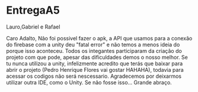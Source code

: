 # EntregaA5
Lauro,Gabriel e Rafael

Caro Adalto,
Não foi possivel fazer o apk, a API que usamos para a conexão do firebase com a unity deu "fatal error" e não temos a menos ideia do porque isso aconteceu.
Todos os integantes participaram da criação do projeto com que pode, apesar das dificuldades demos o nosso melhor.
Se tu nunca utilizou a unity, infelizmente acredito que terás que baixar para abrir o projeto (Pedro Henrique Flores vai gostar HAHAHA), todavia para acessar os codigos não será nescessario.
Agradecemos por deixarmos utilizar outra IDE, como o Unity. Se não fosse isso...
Grande abraço.

